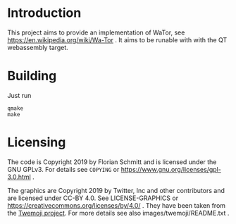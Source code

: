Introduction
============

This project aims to provide an implementation of WaTor, see https://en.wikipedia.org/wiki/Wa-Tor . It aims to be runable with with the QT webassembly target.

Building
========

Just run
```
qmake
make
```

Licensing
=========

The code is Copyright 2019 by Florian Schmitt and is licensed under the GNU GPLv3. For details see `COPYING` or https://www.gnu.org/licenses/gpl-3.0.html .

The graphics are Copyright 2019 by Twitter, Inc and other contributors  and are licensed under CC-BY 4.0. See LICENSE-GRAPHICS or https://creativecommons.org/licenses/by/4.0/ .
They have been taken from the [Twemoji project](https://twemoji.twitter.com/). For more details see also 
images/twemoji/README.txt .


